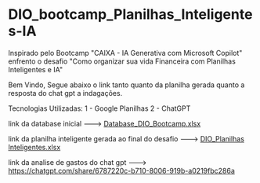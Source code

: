 # DIO_bootcamp_Planilhas_Inteligentes-IA
Inspirado pelo Bootcamp "CAIXA - IA Generativa com Microsoft Copilot" enfrento o desafio  "Como organizar sua vida Financeira com Planilhas Inteligentes e IA"

Bem Vindo, Segue abaixo o link tanto quanto da planilha gerada quanto a resposta do chat gpt a indagações.

Tecnologias Utilizadas: 
1 - Google Planilhas
2 - ChatGPT

link da database inicial ---> [Database_DIO_Bootcamp.xlsx](https://github.com/user-attachments/files/18418445/Database_DIO_Bootcamp.xlsx)

link da planilha inteligente gerada ao final do desafio ---> [DIO_Planilhas Inteligentes.xlsx](https://github.com/user-attachments/files/18418448/DIO_Planilhas.Inteligentes.xlsx)

link da analise de gastos do chat gpt ---> https://chatgpt.com/share/6787220c-b710-8006-919b-a0219fbc286a

